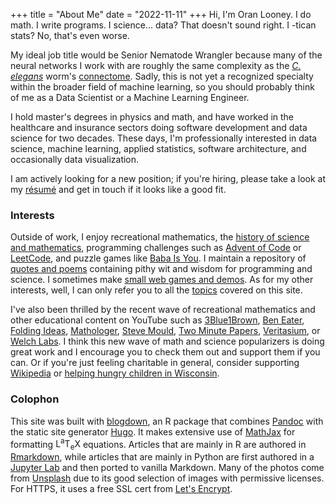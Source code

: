 +++
title = "About Me"
date = "2022-11-11"
+++
Hi, I'm Oran Looney. I do math. I write programs. I science... data? That
doesn't sound right.  I -tican stats? No, that's even worse.

My ideal job title would be Senior Nematode Wrangler because many of the neural
networks I work with are roughly the same complexity as the [*C. elegans*][N]
worm's [connectome][CEC]. Sadly, this is not yet a recognized specialty within
the broader field of machine learning, so you should probably think of me as a
Data Scientist or a Machine Learning Engineer.

I hold master's degrees in physics and math, and have worked in the healthcare
and insurance sectors doing software development and data science for two
decades. These days, I'm professionally interested in data science, machine
learning, applied statistics, software architecture, and occasionally data
visualization.

I am actively looking for a new position; if you're hiring, please take a look
at my [résumé][RPDF] and get in touch if it looks like a good fit.

### Interests

Outside of work, I enjoy recreational mathematics, the [history of science and
mathematics][TH], programming challenges such as [Advent of Code][1] or
[LeetCode][2], and puzzle games like [Baba Is You][BIY]. I maintain a
repository of [quotes and poems][Q] containing pithy wit and wisdom for
programming and science. I sometimes make [small web games and demos][G]. As for
my other interests, well, I can only refer you to all the [topics][T] covered
on this site.

I've also been thrilled by the recent wave of recreational mathematics and
other educational content on YouTube such as
[3Blue1Brown][6], 
[Ben Eater][7],
[Folding Ideas][FI], 
[Mathologer][10],
[Steve Mould][SM],
[Two Minute Papers][TMP],
[Veritasium][14], or
[Welch Labs][WL].
I think this new wave of math and science popularizers is doing great work and
I encourage you to check them out and support them if you can.  Or if you're
just feeling charitable in general, consider supporting
[Wikipedia][8] or [helping hungry children in Wisconsin][9].

### Colophon

This site was built with [blogdown][15], an R package that combines
[Pandoc][16] with the static site generator [Hugo][17]. It makes extensive use
of [MathJax][18] for formatting
<span class="latex">L<sup>a</sup>T<sub>e</sub>X</span>
equations. Articles that are mainly in R are authored in [Rmarkdown][19], while
articles that are mainly in Python are first authored in a [Jupyter Lab][20]
and then ported to vanilla Markdown. Many of the photos come from
[Unsplash][21] due to its good selection of images with permissive licenses.
For HTTPS, it uses a free SSL cert from [Let's Encrypt][23].


[1]: https://adventofcode.com/
[2]: https://leetcode.com/
[6]: https://www.youtube.com/c/3blue1brown
[7]: https://www.youtube.com/user/eaterbc
[8]: https://donate.wikimedia.org/
[9]: https://www.secondharvestsw.org/
[10]: https://www.youtube.com/c/Mathologer
[11]: https://www.patreon.com/home
[12]: https://www.youtube.com/c/DrPeyam
[14]: https://www.youtube.com/c/veritasium
[15]: https://github.com/rstudio/blogdown 
[16]: https://pandoc.org/
[17]: https://gohugo.io/
[18]: https://www.mathjax.org/
[19]: https://rmarkdown.rstudio.com/lesson-10.html
[20]: https://jupyter.org/
[21]: https://unsplash.com/
[23]: https://letsencrypt.org/

[BIY]: https://en.wikipedia.org/wiki/Baba_Is_You
[CEC]: http://wormwiring.org/
[FI]: https://www.youtube.com/@FoldingIdeas
[G]: /games/
[NP]: https://www.youtube.com/c/numberphile
[N]: https://en.wikipedia.org/wiki/Nematode
[Q]: /quotes/
[RPDF]: /docs/Oran-Looney-Data-Scientist-Resume.pdf
[SM]: https://www.youtube.com/@SteveMould
[TH]: /tags/history/
[TMP]: https://www.youtube.com/@TwoMinutePapers
[T]: /tags/
[WL]: https://www.youtube.com/@WelchLabsVideo
